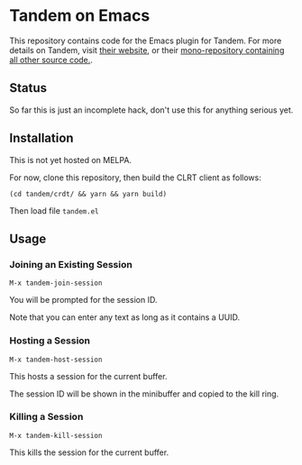 # Tandem on Emacs

This repository contains code for the Emacs plugin for Tandem. For
more details on Tandem, visit [their
website](http://typeintandem.com/), or their [mono-repository
containing all other source
code.](https://github.com/typeintandem/tandem).

## Status

So far this is just an incomplete hack, don't use this for anything
serious yet.

## Installation

This is not yet hosted on MELPA.

For now, clone this repository, then build the CLRT client as follows:

    (cd tandem/crdt/ && yarn && yarn build)

Then load file `tandem.el`

## Usage

### Joining an Existing Session

    M-x tandem-join-session
    
You will be prompted for the session ID.

Note that you can enter any text as long as it contains a UUID.

### Hosting a Session

    M-x tandem-host-session

This hosts a session for the current buffer.

The session ID will be shown in the minibuffer and copied to the kill
ring.

### Killing a Session

    M-x tandem-kill-session
    
This kills the session for the current buffer.

